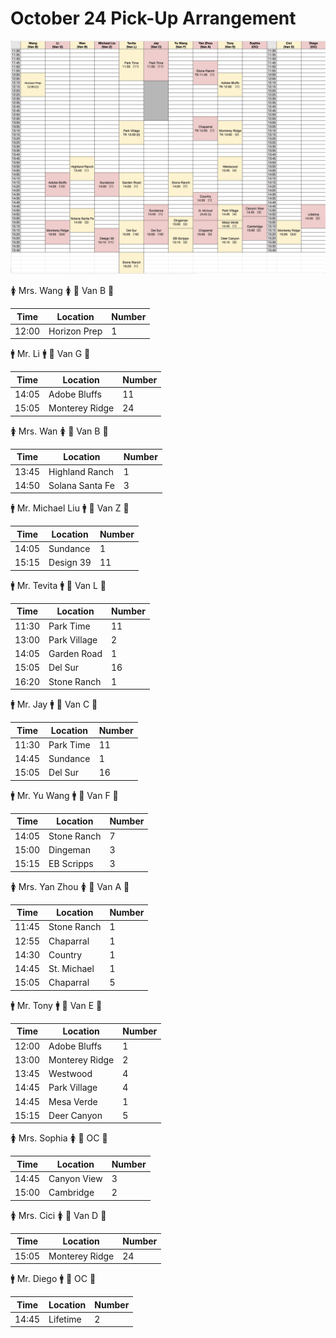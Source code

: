 # October 24 Pick-Up Arrangement

![10_24_pick](10_24_pick.jpg)

🚺 Mrs. Wang 🚺
🔑 Van B 🔑

| Time  | Location  | Number |
| ----- | --------- | ------ |
| 12:00 | Horizon Prep | 1 |

🚹 Mr. Li 🚹
🔑 Van G 🔑

| Time  | Location  | Number |
| ----- | --------- | ------ |
| 14:05 | Adobe Bluffs | 11   |
| 15:05 | Monterey Ridge | 24  |

🚺 Mrs. Wan 🚺
🔑 Van B 🔑

| Time  | Location  | Number |
| ----- | --------- | ------ |
| 13:45 | Highland Ranch | 1 |
| 14:50 | Solana Santa Fe | 3 |

🚹 Mr. Michael Liu 🚹
🔑 Van Z 🔑

| Time  | Location  | Number |
| ----- | --------- | ------ |
| 14:05 | Sundance | 1 |
| 15:15 | Design 39 | 11 |

🚹 Mr. Tevita 🚹
🔑 Van L 🔑

| Time  | Location  | Number |
| ----- | --------- | ------ |
| 11:30 | Park Time | 11 |
| 13:00 | Park Village | 2 |
| 14:05 | Garden Road | 1 |
| 15:05 | Del Sur | 16 |
| 16:20 | Stone Ranch | 1 |

🚹 Mr. Jay 🚹
🔑 Van C 🔑 

| Time  | Location  | Number |
| ----- | --------- | ------ |
| 11:30 | Park Time | 11 |
| 14:45 | Sundance | 1 |
| 15:05 | Del Sur | 16 |

🚹 Mr. Yu Wang 🚹
🔑 Van F 🔑 

| Time  | Location  | Number |
| ----- | --------- | ------ | 
| 14:05 | Stone Ranch | 7 |
| 15:00 | Dingeman | 3 | 
| 15:15 | EB Scripps | 3 |

🚺 Mrs. Yan Zhou 🚺
🔑 Van A 🔑 

| Time  | Location  | Number |
| ----- | --------- | ------ |
| 11:45 | Stone Ranch | 1 |
| 12:55 | Chaparral | 1 |
| 14:30 | Country | 1 |
| 14:45 | St. Michael | 1 |
| 15:05 | Chaparral | 5 |

🚹 Mr. Tony 🚹
🔑 Van E 🔑 

| Time  | Location  | Number |
| ----- | --------- | ------ |
| 12:00 | Adobe Bluffs |1|
| 13:00 | Monterey Ridge |2|
| 13:45 | Westwood | 4 |
| 14:45 | Park Village |4|
| 14:45 | Mesa Verde | 1 |
| 15:15 | Deer Canyon | 5 |

🚺 Mrs. Sophia 🚺
🔑 OC 🔑 

| Time  | Location  | Number |
| ----- | --------- | ------ |
| 14:45 | Canyon View |3|
| 15:00 | Cambridge |2|

🚺 Mrs. Cici 🚺
🔑 Van D 🔑 

| Time  | Location  | Number |
| ----- | --------- | ------ |
| 15:05 | Monterey Ridge |24|

🚹 Mr. Diego 🚹
🔑 OC 🔑 

| Time  | Location  | Number |
| ----- | --------- | ------ |
| 14:45 | Lifetime |2|